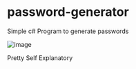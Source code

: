 # password-generator
Simple c# Program to generate passwords


![image](https://github.com/glaciermonk/password-generator/assets/65032142/e7264468-6f3d-4766-bf98-ccc2e759281c)


Pretty Self Explanatory

